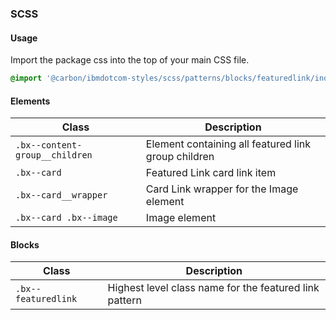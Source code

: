 ### SCSS

#### Usage

Import the package css into the top of your main CSS file.

```css
@import '@carbon/ibmdotcom-styles/scss/patterns/blocks/featuredlink/index';
```

#### Elements

| Class                          | Description                                         |
| ------------------------------ | --------------------------------------------------- |
| `.bx--content-group__children` | Element containing all featured link group children |
| `.bx--card`                    | Featured Link card link item                        |
| `.bx--card__wrapper`           | Card Link wrapper for the Image element             |
| `.bx--card .bx--image`         | Image element                                       |

#### Blocks

| Class               | Description                                            |
| ------------------- | ------------------------------------------------------ |
| `.bx--featuredlink` | Highest level class name for the featured link pattern |
